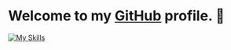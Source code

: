# Welcome to my <a id="welcome" href="https://github.com/jumalley">GitHub</a> profile. 🏡

[![My Skills](https://skillicons.dev/icons?i=atom,js,html,css,arduino,c,cpp,codepen,discord,bots,eclipse,figma,git,github,githubactions,jquery,lua,mongodb,mysql,nodejs,webflow,php,powershell,processing,py,stackoverflow,mastodon,stackoverflow,wordpress,xd)](https://skillicons.dev)
